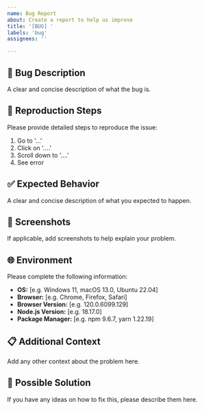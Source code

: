 ```yaml
---
name: Bug Report
about: Create a report to help us improve
title: '[BUG] '
labels: 'bug'
assignees: ''

---
```


## 🐛 Bug Description
A clear and concise description of what the bug is.

## 🔄 Reproduction Steps
Please provide detailed steps to reproduce the issue:

1. Go to '...'
2. Click on '....'
3. Scroll down to '....'
4. See error

## ✅ Expected Behavior
A clear and concise description of what you expected to happen.

## 📸 Screenshots
If applicable, add screenshots to help explain your problem.

## 🌐 Environment
Please complete the following information:
- **OS:** [e.g. Windows 11, macOS 13.0, Ubuntu 22.04]
- **Browser:** [e.g. Chrome, Firefox, Safari]
- **Browser Version:** [e.g. 120.0.6099.129]
- **Node.js Version:** [e.g. 18.17.0]
- **Package Manager:** [e.g. npm 9.6.7, yarn 1.22.19]

## 📋 Additional Context
Add any other context about the problem here.

## 📝 Possible Solution
If you have any ideas on how to fix this, please describe them here.